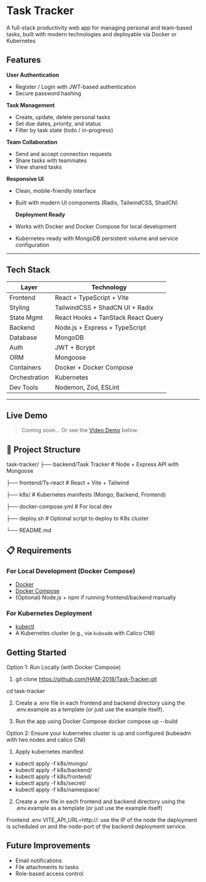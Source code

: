 # Task Tracker

A full-stack productivity web app for managing personal and team-based tasks, built with modern technologies and deployable via Docker or Kubernetes


## Features

 **User Authentication**  
- Register / Login with JWT-based authentication  
- Secure password hashing

 **Task Management**  
- Create, update, delete personal tasks  
- Set due dates, priority, and status  
- Filter by task state (todo / in-progress)

 **Team Collaboration**  
- Send and accept connection requests  
- Share tasks with teammates  
- View shared tasks

 **Responsive UI**  
- Clean, mobile-friendly interface  
- Built with modern UI components (Radix, TailwindCSS, ShadCN)

  **Deployment Ready**  
- Works with Docker and Docker Compose for local development  
- Kubernetes-ready with MongoDB persistent volume and service configuration

---

##  Tech Stack

| Layer       | Technology                          |
|-------------|-------------------------------------|
| Frontend    | React + TypeScript + Vite           |
| Styling     | TailwindCSS + ShadCN UI + Radix     |
| State Mgmt  | React Hooks + TanStack React Query  |
| Backend     | Node.js + Express + TypeScript      |
| Database    | MongoDB                             |
| Auth        | JWT + Bcrypt                        |
| ORM         | Mongoose                            |
| Containers  | Docker + Docker Compose             |
| Orchestration | Kubernetes                        |
| Dev Tools   | Nodemon, Zod, ESLint                |

---

##  Live Demo

> Coming soon... Or see the [Video Demo](#📽️-demo) below.

## 📁 Project Structure

task-tracker/
├── backend/Task Tracker # Node + Express API with Mongoose

├── frontend/Ts-react # React + Vite + Tailwind

├── k8s/ # Kubernetes manifests (Mongo, Backend, Frontend)

├── docker-compose.yml # For local dev

├── deploy.sh # Optional script to deploy to K8s cluster

└── README.md


## 📋 Requirements

### For Local Development (Docker Compose)

- [Docker](https://docs.docker.com/get-docker/)
- [Docker Compose](https://docs.docker.com/compose/)
- (Optional) Node.js + npm if running frontend/backend manually

### For Kubernetes Deployment

- [kubectl](https://kubernetes.io/docs/tasks/tools/)
- A Kubernetes cluster (e.g., via `kubeadm` with Calico CNI)

## Getting Started

Option 1: Run Locally (with Docker Compose)

1. git clone https://github.com/HAM-2018/Task-Tracker.git

cd task-tracker

2. Create a .env file in each frontend and backend directory using the .env.example as a template (or just use the example itself).

3. Run the app using Docker Compose
docker compose up --build

Option 2: Ensure your kubernetes cluster is up and configured (kubeadm with two nodes and calico CNI)

1. Apply kubernetes manifest

- kubectl apply -f k8s/mongo/
- kubectl apply -f k8s/backend/
- kubectl apply -f k8s/frontend/
- kubectl apply -f k8s/secret/
- kubectl apply -f k8s/namespace/

2. Create a .env file in each frontend and backend directory using the .env.example as a template (or just use the example itself)

Frontend .env VITE_API_URL=http://<your-node-ip>:<node-port>
use the IP of the node the deployment is scheduled on and the node-port of the backend deployment service.


## Future Improvements

- Email notifications
- File attachments to tasks
- Role-based access control


